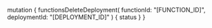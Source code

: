 mutation {
    functionsDeleteDeployment(
        functionId: "[FUNCTION_ID]",
        deploymentId: "[DEPLOYMENT_ID]"
    ) {
        status
    }
}
